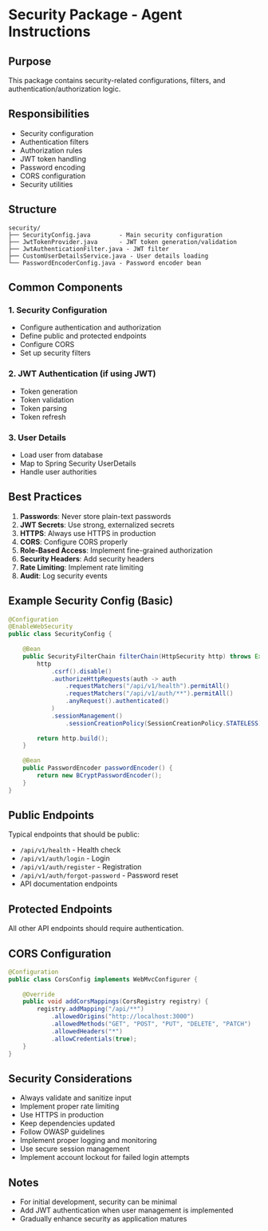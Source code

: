 # Security Package - Agent Instructions

## Purpose
This package contains security-related configurations, filters, and authentication/authorization logic.

## Responsibilities
- Security configuration
- Authentication filters
- Authorization rules
- JWT token handling
- Password encoding
- CORS configuration
- Security utilities

## Structure
```
security/
├── SecurityConfig.java        - Main security configuration
├── JwtTokenProvider.java      - JWT token generation/validation
├── JwtAuthenticationFilter.java - JWT filter
├── CustomUserDetailsService.java - User details loading
└── PasswordEncoderConfig.java - Password encoder bean
```

## Common Components

### 1. Security Configuration
- Configure authentication and authorization
- Define public and protected endpoints
- Configure CORS
- Set up security filters

### 2. JWT Authentication (if using JWT)
- Token generation
- Token validation
- Token parsing
- Token refresh

### 3. User Details
- Load user from database
- Map to Spring Security UserDetails
- Handle user authorities

## Best Practices
1. **Passwords**: Never store plain-text passwords
2. **JWT Secrets**: Use strong, externalized secrets
3. **HTTPS**: Always use HTTPS in production
4. **CORS**: Configure CORS properly
5. **Role-Based Access**: Implement fine-grained authorization
6. **Security Headers**: Add security headers
7. **Rate Limiting**: Implement rate limiting
8. **Audit**: Log security events

## Example Security Config (Basic)
```java
@Configuration
@EnableWebSecurity
public class SecurityConfig {
    
    @Bean
    public SecurityFilterChain filterChain(HttpSecurity http) throws Exception {
        http
            .csrf().disable()
            .authorizeHttpRequests(auth -> auth
                .requestMatchers("/api/v1/health").permitAll()
                .requestMatchers("/api/v1/auth/**").permitAll()
                .anyRequest().authenticated()
            )
            .sessionManagement()
                .sessionCreationPolicy(SessionCreationPolicy.STATELESS);
        
        return http.build();
    }
    
    @Bean
    public PasswordEncoder passwordEncoder() {
        return new BCryptPasswordEncoder();
    }
}
```

## Public Endpoints
Typical endpoints that should be public:
- `/api/v1/health` - Health check
- `/api/v1/auth/login` - Login
- `/api/v1/auth/register` - Registration
- `/api/v1/auth/forgot-password` - Password reset
- API documentation endpoints

## Protected Endpoints
All other API endpoints should require authentication.

## CORS Configuration
```java
@Configuration
public class CorsConfig implements WebMvcConfigurer {
    
    @Override
    public void addCorsMappings(CorsRegistry registry) {
        registry.addMapping("/api/**")
            .allowedOrigins("http://localhost:3000")
            .allowedMethods("GET", "POST", "PUT", "DELETE", "PATCH")
            .allowedHeaders("*")
            .allowCredentials(true);
    }
}
```

## Security Considerations
- Always validate and sanitize input
- Implement proper rate limiting
- Use HTTPS in production
- Keep dependencies updated
- Follow OWASP guidelines
- Implement proper logging and monitoring
- Use secure session management
- Implement account lockout for failed login attempts

## Notes
- For initial development, security can be minimal
- Add JWT authentication when user management is implemented
- Gradually enhance security as application matures

